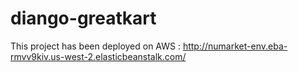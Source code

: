 # diango-greatkart
This project has been deployed on AWS : http://numarket-env.eba-rmvv9kiv.us-west-2.elasticbeanstalk.com/
